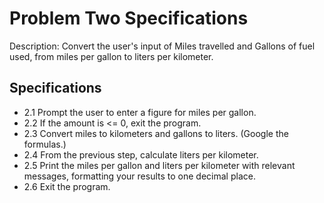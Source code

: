 # Problem Two Specifications

Description: Convert the user's input of Miles travelled and Gallons of fuel used, from miles per gallon to liters per kilometer.

## Specifications

- 2.1 Prompt the user to enter a figure for miles per gallon.
- 2.2 If the amount is <= 0, exit the program.
- 2.3 Convert miles to kilometers and gallons to liters. (Google the formulas.)
- 2.4 From the previous step, calculate liters per kilometer.
- 2.5 Print the miles per gallon and liters per kilometer with relevant messages, formatting your results to one decimal place.
- 2.6 Exit the program.
